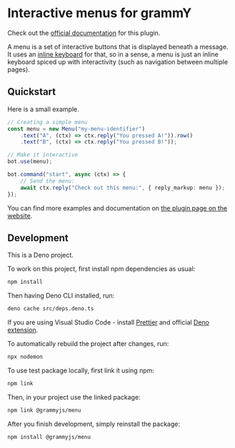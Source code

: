 # Interactive menus for grammY

Check out the [official documentation](https://grammy.dev/plugins/menu.html) for this plugin.

A menu is a set of interactive buttons that is displayed beneath a message.
It uses an [inline keyboard](https://grammy.dev/plugins/keyboard.html) for that, so in a sense, a menu is just an inline keyboard spiced up with interactivity (such as navigation between multiple pages).

## Quickstart

Here is a small example.

```ts
// Creating a simple menu
const menu = new Menu("my-menu-identifier")
    .text("A", (ctx) => ctx.reply("You pressed A!")).row()
    .text("B", (ctx) => ctx.reply("You pressed B!"));

// Make it interactive
bot.use(menu);

bot.command("start", async (ctx) => {
    // Send the menu:
    await ctx.reply("Check out this menu:", { reply_markup: menu });
});
```

You can find more examples and documentation on [the plugin page on the website](https://grammy.dev/plugins/menu.html).

## Development

This is a Deno project.

To work on this project, first install npm dependencies as usual:

```bash
npm install
```

Then having Deno CLI installed, run:

```bash
deno cache src/deps.deno.ts
```

If you are using Visual Studio Code - install [Prettier](https://marketplace.visualstudio.com/items?itemName=esbenp.prettier-vscode)
and official [Deno extension](https://marketplace.visualstudio.com/items?itemName=denoland.vscode-deno).

To automatically rebuild the project after changes, run:

```bash
npx nodemon
```

To use test package locally, first link it using npm:

```bash
npm link
```

Then, in your project use the linked package:

```bash
npm link @grammyjs/menu
```

After you finish development, simply reinstall the package:

```bash
npm install @grammyjs/menu
```
